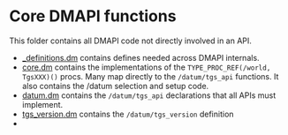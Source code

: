 # Core DMAPI functions

This folder contains all DMAPI code not directly involved in an API.

- [_definitions.dm](./definitions.dm) contains defines needed across DMAPI internals.
- [core.dm](./core.dm) contains the implementations of the `TYPE_PROC_REF(/world, TgsXXX)()` procs. Many map directly to the `/datum/tgs_api` functions. It also contains the /datum selection and setup code.
- [datum.dm](./datum.dm) contains the `/datum/tgs_api` declarations that all APIs must implement.
- [tgs_version.dm](./tgs_version.dm) contains the `/datum/tgs_version` definition
- 
